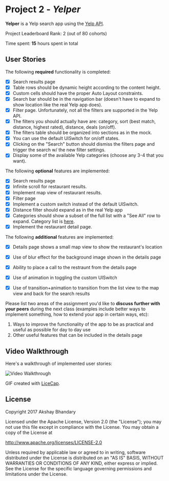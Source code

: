 # Project 2 - *Yelper*

**Yelper** is a Yelp search app using the [Yelp API](http://www.yelp.com/developers/documentation/v2/search_api).

Project Leaderboard Rank: 2 (out of 80 cohorts)

Time spent: **15** hours spent in total

## User Stories

The following **required** functionality is completed:

- [x] Search results page
- [x] Table rows should be dynamic height according to the content height.
- [x] Custom cells should have the proper Auto Layout constraints.
- [x] Search bar should be in the navigation bar (doesn't have to expand to show location like the real Yelp app does).
- [x] Filter page. Unfortunately, not all the filters are supported in the Yelp API.
- [x] The filters you should actually have are: category, sort (best match, distance, highest rated), distance, deals (on/off).
- [x] The filters table should be organized into sections as in the mock.
- [x] You can use the default UISwitch for on/off states.
- [x] Clicking on the "Search" button should dismiss the filters page and trigger the search w/ the new filter settings.
- [x] Display some of the available Yelp categories (choose any 3-4 that you want).

The following **optional** features are implemented:

- [x] Search results page
- [x] Infinite scroll for restaurant results.
- [x] Implement map view of restaurant results.
- [x] Filter page
- [x] Implement a custom switch instead of the default UISwitch.
- [x] Distance filter should expand as in the real Yelp app
- [x] Categories should show a subset of the full list with a "See All" row to expand. Category list is [here](http://www.yelp.com/developers/documentation/category_list).
- [x] Implement the restaurant detail page.

The following **additional** features are implemented:

- [x] Details page shows a small map view to show the restaurant's location
- [x] Use of blur effect for the background image shown in the details page 
- [x] Ability to place a call to the restraunt from the details page 
- [x] Use of animation in toggling the custom UISwitch
- [x] Use of transition+animation to transition from the list view to the map view and back for the search results


Please list two areas of the assignment you'd like to **discuss further with your peers** during the next class (examples include better ways to implement something, how to extend your app in certain ways, etc):

1. Ways to improve the functionality of the app to be as practical and useful as possible for day to day use
2. Other useful features that can be included in the details page

## Video Walkthrough

Here's a walkthrough of implemented user stories:

<img src='https://github.com/abhandary/ios_yelp_swift/blob/master/yelper_demo.gif' title='Video Walkthrough' width='' alt='Video Walkthrough' />


GIF created with [LiceCap](http://www.cockos.com/licecap/).



## License

Copyright 2017 Akshay Bhandary

Licensed under the Apache License, Version 2.0 (the "License");
you may not use this file except in compliance with the License.
You may obtain a copy of the License at

http://www.apache.org/licenses/LICENSE-2.0

Unless required by applicable law or agreed to in writing, software
distributed under the License is distributed on an "AS IS" BASIS,
WITHOUT WARRANTIES OR CONDITIONS OF ANY KIND, either express or implied.
See the License for the specific language governing permissions and
limitations under the License.
